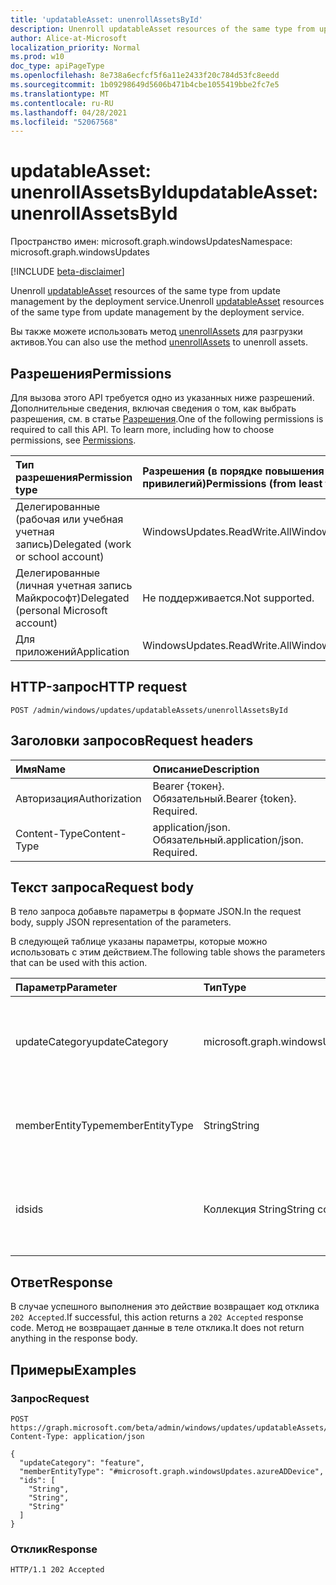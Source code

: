 ```yaml
---
title: 'updatableAsset: unenrollAssetsById'
description: Unenroll updatableAsset resources of the same type from update management by the deployment service.
author: Alice-at-Microsoft
localization_priority: Normal
ms.prod: w10
doc_type: apiPageType
ms.openlocfilehash: 8e738a6ecfcf5f6a11e2433f20c784d53fc8eedd
ms.sourcegitcommit: 1b09298649d5606b471b4cbe1055419bbe2fc7e5
ms.translationtype: MT
ms.contentlocale: ru-RU
ms.lasthandoff: 04/28/2021
ms.locfileid: "52067568"
---
```

# <a name="updatableasset-unenrollassetsbyid"></a><span data-ttu-id="3cb45-103">updatableAsset: unenrollAssetsById</span><span class="sxs-lookup"><span data-stu-id="3cb45-103">updatableAsset: unenrollAssetsById</span></span>
<span data-ttu-id="3cb45-104">Пространство имен: microsoft.graph.windowsUpdates</span><span class="sxs-lookup"><span data-stu-id="3cb45-104">Namespace: microsoft.graph.windowsUpdates</span></span>

[!INCLUDE [beta-disclaimer](../../includes/beta-disclaimer.md)]

<span data-ttu-id="3cb45-105">Unenroll [updatableAsset](../resources/windowsupdates-updatableasset.md) resources of the same type from update management by the deployment service.</span><span class="sxs-lookup"><span data-stu-id="3cb45-105">Unenroll [updatableAsset](../resources/windowsupdates-updatableasset.md) resources of the same type from update management by the deployment service.</span></span>

<span data-ttu-id="3cb45-106">Вы также можете использовать метод [unenrollAssets](windowsupdates-updatableasset-unenrollassets.md) для разгрузки активов.</span><span class="sxs-lookup"><span data-stu-id="3cb45-106">You can also use the method [unenrollAssets](windowsupdates-updatableasset-unenrollassets.md) to unenroll assets.</span></span>

## <a name="permissions"></a><span data-ttu-id="3cb45-107">Разрешения</span><span class="sxs-lookup"><span data-stu-id="3cb45-107">Permissions</span></span>
<span data-ttu-id="3cb45-p101">Для вызова этого API требуется одно из указанных ниже разрешений. Дополнительные сведения, включая сведения о том, как выбрать разрешения, см. в статье [Разрешения](/graph/permissions-reference).</span><span class="sxs-lookup"><span data-stu-id="3cb45-p101">One of the following permissions is required to call this API. To learn more, including how to choose permissions, see [Permissions](/graph/permissions-reference).</span></span>

|<span data-ttu-id="3cb45-110">Тип разрешения</span><span class="sxs-lookup"><span data-stu-id="3cb45-110">Permission type</span></span>|<span data-ttu-id="3cb45-111">Разрешения (в порядке повышения привилегий)</span><span class="sxs-lookup"><span data-stu-id="3cb45-111">Permissions (from least to most privileged)</span></span>|
|:---|:---|
|<span data-ttu-id="3cb45-112">Делегированные (рабочая или учебная учетная запись)</span><span class="sxs-lookup"><span data-stu-id="3cb45-112">Delegated (work or school account)</span></span>|<span data-ttu-id="3cb45-113">WindowsUpdates.ReadWrite.All</span><span class="sxs-lookup"><span data-stu-id="3cb45-113">WindowsUpdates.ReadWrite.All</span></span>|
|<span data-ttu-id="3cb45-114">Делегированные (личная учетная запись Майкрософт)</span><span class="sxs-lookup"><span data-stu-id="3cb45-114">Delegated (personal Microsoft account)</span></span>|<span data-ttu-id="3cb45-115">Не поддерживается.</span><span class="sxs-lookup"><span data-stu-id="3cb45-115">Not supported.</span></span>|
|<span data-ttu-id="3cb45-116">Для приложений</span><span class="sxs-lookup"><span data-stu-id="3cb45-116">Application</span></span>|<span data-ttu-id="3cb45-117">WindowsUpdates.ReadWrite.All</span><span class="sxs-lookup"><span data-stu-id="3cb45-117">WindowsUpdates.ReadWrite.All</span></span>|

## <a name="http-request"></a><span data-ttu-id="3cb45-118">HTTP-запрос</span><span class="sxs-lookup"><span data-stu-id="3cb45-118">HTTP request</span></span>

<!-- {
  "blockType": "ignored"
}
-->
``` http
POST /admin/windows/updates/updatableAssets/unenrollAssetsById
```

## <a name="request-headers"></a><span data-ttu-id="3cb45-119">Заголовки запросов</span><span class="sxs-lookup"><span data-stu-id="3cb45-119">Request headers</span></span>
|<span data-ttu-id="3cb45-120">Имя</span><span class="sxs-lookup"><span data-stu-id="3cb45-120">Name</span></span>|<span data-ttu-id="3cb45-121">Описание</span><span class="sxs-lookup"><span data-stu-id="3cb45-121">Description</span></span>|
|:---|:---|
|<span data-ttu-id="3cb45-122">Авторизация</span><span class="sxs-lookup"><span data-stu-id="3cb45-122">Authorization</span></span>|<span data-ttu-id="3cb45-p102">Bearer {токен}. Обязательный.</span><span class="sxs-lookup"><span data-stu-id="3cb45-p102">Bearer {token}. Required.</span></span>|
|<span data-ttu-id="3cb45-125">Content-Type</span><span class="sxs-lookup"><span data-stu-id="3cb45-125">Content-Type</span></span>|<span data-ttu-id="3cb45-p103">application/json. Обязательный.</span><span class="sxs-lookup"><span data-stu-id="3cb45-p103">application/json. Required.</span></span>|

## <a name="request-body"></a><span data-ttu-id="3cb45-128">Текст запроса</span><span class="sxs-lookup"><span data-stu-id="3cb45-128">Request body</span></span>
<span data-ttu-id="3cb45-129">В тело запроса добавьте параметры в формате JSON.</span><span class="sxs-lookup"><span data-stu-id="3cb45-129">In the request body, supply JSON representation of the parameters.</span></span>

<span data-ttu-id="3cb45-130">В следующей таблице указаны параметры, которые можно использовать с этим действием.</span><span class="sxs-lookup"><span data-stu-id="3cb45-130">The following table shows the parameters that can be used with this action.</span></span>

|<span data-ttu-id="3cb45-131">Параметр</span><span class="sxs-lookup"><span data-stu-id="3cb45-131">Parameter</span></span>|<span data-ttu-id="3cb45-132">Тип</span><span class="sxs-lookup"><span data-stu-id="3cb45-132">Type</span></span>|<span data-ttu-id="3cb45-133">Описание</span><span class="sxs-lookup"><span data-stu-id="3cb45-133">Description</span></span>|
|:---|:---|:---|
|<span data-ttu-id="3cb45-134">updateCategory</span><span class="sxs-lookup"><span data-stu-id="3cb45-134">updateCategory</span></span>|<span data-ttu-id="3cb45-135">microsoft.graph.windowsUpdates.updateCategory</span><span class="sxs-lookup"><span data-stu-id="3cb45-135">microsoft.graph.windowsUpdates.updateCategory</span></span>|<span data-ttu-id="3cb45-136">Категория обновлений для службы для остановки управления.</span><span class="sxs-lookup"><span data-stu-id="3cb45-136">The category of updates for the service to stop managing.</span></span> <span data-ttu-id="3cb45-137">Поддерживает подмножество значений **для updateCategory.**</span><span class="sxs-lookup"><span data-stu-id="3cb45-137">Supports a subset of the values for **updateCategory**.</span></span> <span data-ttu-id="3cb45-138">Возможные значения: `feature` .</span><span class="sxs-lookup"><span data-stu-id="3cb45-138">Possible values are: `feature`.</span></span>|
|<span data-ttu-id="3cb45-139">memberEntityType</span><span class="sxs-lookup"><span data-stu-id="3cb45-139">memberEntityType</span></span>|<span data-ttu-id="3cb45-140">String</span><span class="sxs-lookup"><span data-stu-id="3cb45-140">String</span></span>|<span data-ttu-id="3cb45-141">Полный тип **updatableAsset** ресурсов.</span><span class="sxs-lookup"><span data-stu-id="3cb45-141">The full type of the **updatableAsset** resources.</span></span> <span data-ttu-id="3cb45-142">Возможные значения: `#microsoft.graph.windowsUpdates.azureADDevice` .</span><span class="sxs-lookup"><span data-stu-id="3cb45-142">Possible values are: `#microsoft.graph.windowsUpdates.azureADDevice`.</span></span>|
|<span data-ttu-id="3cb45-143">ids</span><span class="sxs-lookup"><span data-stu-id="3cb45-143">ids</span></span>|<span data-ttu-id="3cb45-144">Коллекция String</span><span class="sxs-lookup"><span data-stu-id="3cb45-144">String collection</span></span>|<span data-ttu-id="3cb45-145">Список идентификаторов, соответствующих **updatableAsset** ресурсам, чтобы отстраить от управления обновлением службой данного **обновленияCategory.**</span><span class="sxs-lookup"><span data-stu-id="3cb45-145">List of identifiers corresponding to the **updatableAsset** resources to unenroll from update management by the service for the given **updateCategory**.</span></span>|

## <a name="response"></a><span data-ttu-id="3cb45-146">Ответ</span><span class="sxs-lookup"><span data-stu-id="3cb45-146">Response</span></span>

<span data-ttu-id="3cb45-147">В случае успешного выполнения это действие возвращает код отклика `202 Accepted`.</span><span class="sxs-lookup"><span data-stu-id="3cb45-147">If successful, this action returns a `202 Accepted` response code.</span></span> <span data-ttu-id="3cb45-148">Метод не возвращает данные в теле отклика.</span><span class="sxs-lookup"><span data-stu-id="3cb45-148">It does not return anything in the response body.</span></span>

## <a name="examples"></a><span data-ttu-id="3cb45-149">Примеры</span><span class="sxs-lookup"><span data-stu-id="3cb45-149">Examples</span></span>

### <a name="request"></a><span data-ttu-id="3cb45-150">Запрос</span><span class="sxs-lookup"><span data-stu-id="3cb45-150">Request</span></span>
<!-- {
  "blockType": "request",
  "name": "updatableasset_unenrollassetsbyid"
}
-->
``` http
POST https://graph.microsoft.com/beta/admin/windows/updates/updatableAssets/unenrollAssetsById
Content-Type: application/json

{
  "updateCategory": "feature",
  "memberEntityType": "#microsoft.graph.windowsUpdates.azureADDevice",
  "ids": [
    "String",
    "String",
    "String"
  ]
}
```

### <a name="response"></a><span data-ttu-id="3cb45-151">Отклик</span><span class="sxs-lookup"><span data-stu-id="3cb45-151">Response</span></span>

<!-- {
  "blockType": "response",
  "truncated": true
}
-->
``` http
HTTP/1.1 202 Accepted
```

